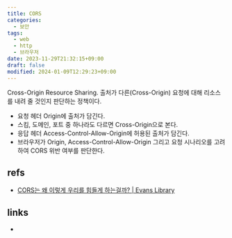 ```yaml
---
title: CORS
categories:
  - 보안
tags:
  - web
  - http
  - 브라우저
date: 2023-11-29T21:32:15+09:00
draft: false
modified: 2024-01-09T12:29:23+09:00
---
```

Cross-Origin Resource Sharing. 출처가 다른(Cross-Origin) 요청에 대해 리소스를 내려 줄 것인지 판단하는 정책이다. 

- 요청 헤더 Origin에 출처가 담긴다.
- 스킴, 도메인, 포트 중 하나라도 다르면 Cross-Origin으로 본다.
- 응답 헤더 Access-Control-Allow-Origin에 허용된 출처가 담긴다.
- 브라우저가 Origin, Access-Control-Allow-Origin 그리고 요청 시나리오를 고려하여 CORS 위반 여부를 판단한다.


## refs
- [CORS는 왜 이렇게 우리를 힘들게 하는걸까? | Evans Library](https://evan-moon.github.io/2020/05/21/about-cors/)


## links
- 
